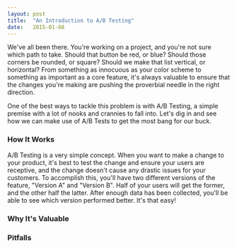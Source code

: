 ```yaml
---
layout: post
title:  "An Introduction to A/B Testing"
date:   2015-01-08
---
```

We've all been there. You're working on a project, and you're not sure which path to take.  Should that button be red, or blue? Should those corners be rounded, or square?  Should we make that list vertical, or horizontal?  From something as innocuous as your color scheme to something as important as a core feature, it's always valuable to ensure that the changes you're making are pushing the proverbial needle in the right direction.

One of the best ways to tackle this problem is with A/B Testing, a simple premise with a lot of nooks and crannies to fall into. Let's dig in and see how we can make use of A/B Tests to get the most bang for our buck.

### How It Works
A/B Testing is a very simple concept. When you want to make a change to your product, it's best to test the change and ensure your users are receptive, and the change doesn't cause any drastic issues for your customers. To accomplish this, you'll have two different versions of the feature, "Version A" and "Version B".  Half of your users will get the former, and the other half the latter. After enough data has been collected, you'll be able to see which version performed better. It's that easy!

### Why It's Valuable

### Pitfalls
